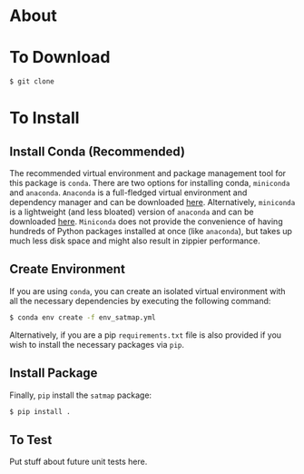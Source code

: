 # About

# To Download

```bash
$ git clone
```

# To Install

## Install Conda (Recommended)

The recommended virtual environment and package management tool for this package is `conda`. 
There are two options for installing conda, `miniconda` and `anaconda`.  `Anaconda` is a full-fledged 
virtual environment and dependency manager and can be downloaded [here](https://www.anaconda.com/download/). 
Alternatively, `miniconda` is a lightweight (and less bloated) version of `anaconda` and can be 
downloaded [here](https://conda.io/en/latest/miniconda.html). `Miniconda` does not provide the 
convenience of having hundreds of Python packages installed at once (like `anaconda`), but takes 
up much less disk space and might also result in zippier performance.

## Create Environment

If you are using `conda`, you can create an isolated virtual environment with all the necessary 
dependencies by executing the following command:

```bash
$ conda env create -f env_satmap.yml
```

Alternatively, if you are a pip `requirements.txt` file is also provided if you wish to install 
the necessary packages via `pip`.

## Install Package

Finally, `pip` install the `satmap` package:

```bash
$ pip install .
```

## To Test

Put stuff about future unit tests here.
